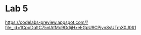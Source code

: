 # Lab 5

https://codelabs-preview.appspot.com/?file_id=1CpoDqltC75nlAfMc9GdijHxeEGpU9CPjvn8sUTmX0J0#1

